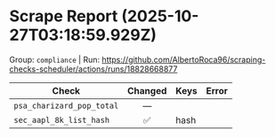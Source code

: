 # Scrape Report (2025-10-27T03:18:59.929Z)

Group: `compliance`  |  Run: https://github.com/AlbertoRoca96/scraping-checks-scheduler/actions/runs/18828668877

| Check | Changed | Keys | Error |
|---|:---:|:--|:--|
| `psa_charizard_pop_total` | — |  |  |
| `sec_aapl_8k_list_hash` | ✅ | hash |  |
